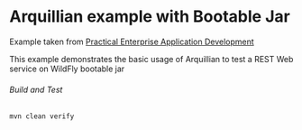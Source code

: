 Arquillian example with Bootable Jar
=====================================
Example taken from [Practical Enterprise Application Development](http://www.itbuzzpress.com/ebooks/java-ee-7-development-on-wildfly.html)

This example demonstrates the basic usage of Arquillian to test a REST Web service on WildFly bootable jar

###### Build and Test
```shell
mvn clean verify
```

